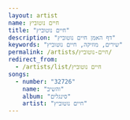```yaml
---
layout: artist
name: חיים נוטוביץ
title: "חיים נוטוביץ"
description: "דף האמן חיים נוטוביץ"
keywords: "שירים, מוזיקה, חיים נוטוביץ"
permalink: /artists/חיים-נוטוביץ/
redirect_from:
  - /artists/list/חיים נוטוביץ
songs:
  - number: "32726"
    name: "והשיב"
    album: "סינגלים"
    artist: "חיים נוטוביץ"
---
```

